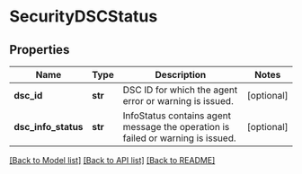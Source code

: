 # SecurityDSCStatus

## Properties
Name | Type | Description | Notes
------------ | ------------- | ------------- | -------------
**dsc_id** | **str** | DSC ID for which the agent error or warning is issued. | [optional] 
**dsc_info_status** | **str** | InfoStatus contains agent message the operation is failed or warning is issued. | [optional] 

[[Back to Model list]](../README.md#documentation-for-models) [[Back to API list]](../README.md#documentation-for-api-endpoints) [[Back to README]](../README.md)


